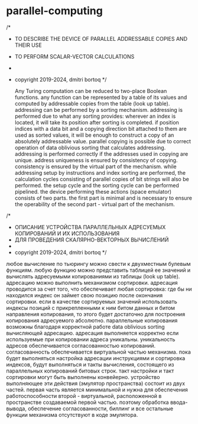 # parallel-computing
/*
* TO DESCRIBE THE DEVICE OF PARALLEL ADDRESSABLE COPIES AND THEIR USE
* TO PERFORM SCALAR-VECTOR CALCULATIONS
*
* copyright 2019-2024, dmitri bortoq
*/

  Any Turing computation can be reduced to two-place Boolean functions. any function can be represented by a table of its values and computed by addressable copies from the table (look up table). addressing can be performed by a sorting mechanism.
  addressing is performed due to what any sorting provides: wherever an index is located, it will take its position after sorting is completed. if position indices with a data bit and a copying direction bit attached to them are used as sorted values, it will be enough to construct a copy of an absolutely addressable value.
  parallel copying is possible due to correct operation of data oblivious sorting that calculates addressing. addressing is performed correctly if the addresses used in copying are unique. address uniqueness is ensured by consistency of copying. consistency is ensured by the virtual part of the mechanism.
  while addressing setup by instructions and index sorting are performed, the calculation cycles consisting of parallel copies of bit strings will also be performed. the setup cycle and the sorting cycle can be performed pipelined. the device performing these actions (space emulator) consists of two parts. the first part is minimal and is necessary to ensure the operability of the second part - virtual part of the mechanism.
 

/*
 * ОПИСАНИЕ УСТРОЙСТВА ПАРАЛЛЕЛЬНЫХ АДРЕСУЕМЫХ КОПИРОВАНИЙ И ИХ ИСПОЛЬЗОВАНИЯ
 * ДЛЯ ПРОВЕДЕНИЯ СКАЛЯРНО-ВЕКТОРНЫХ ВЫЧИСЛЕНИЙ
 *
 * copyright 2019-2024, dmitri bortoq
 */

  любое вычисление по тьюрингу можно свести к двухместным булевым функциям. любую функцию можно представить таблицей ее значений и вычислять адресуемыми копированиями из таблицы (look up table). адресацию можно выполнить механизмом сортировки.
  адресация проводится за счет того, что обеспечивает любая сортировка: где бы ни находился индекс он займет свою позицию после окончания сортировки. если в качестве сортируемых значений использовать индексы позиций с прикрепленными к ним битом данных и битом направления копирования, то этого будет достаточно для построения копирования адресуемого абсолютно.
  параллельные копирования возможны благодаря корректной работе data oblivious sorting вычисляющей адресацию. адресация выполняется корректно если используемые при копировании адреса уникальны. уникальность адресов обеспечивается согласованностью копирований. согласованность обеспечивается виртуальной частью механизма.
  пока будет выполняться настройка адресации инструкциями и сортировка индексов, будут выполняться и такты вычисления, состоящего из параллельных копирований битовых строк. такт настройки и такт сортировки могут быть выполнены конвейерно. устройство выполняющее эти действия (эмулятор пространства) состоит из двух частей. первая часть является минимальной и нужна для обеспечения работоспособности второй - виртуальной, расположенной в пространстве создаваемой первой частью. поэтому обработка ввода-вывода, обеспечение согласованности, биллинг и все остальные функции механизма отсутствуют в коде эмулятора.
